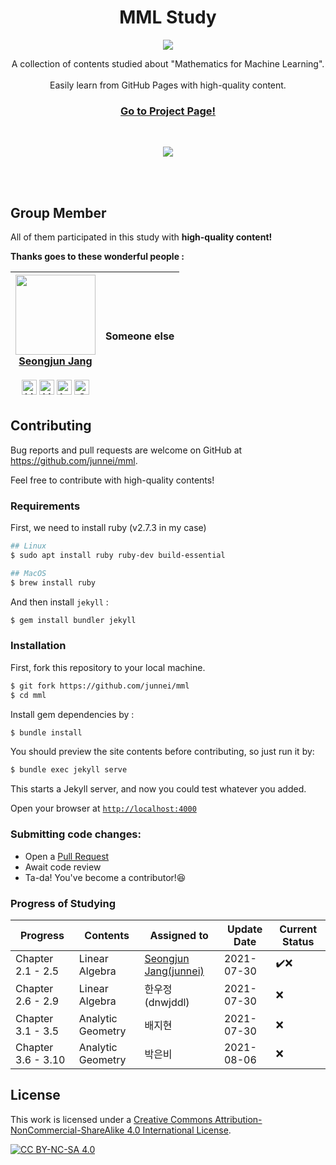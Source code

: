 <p align="center">
    <h1 align="center">MML Study</h1>
    <p align="center">
      <img src="https://github.com/junnei/mml/blob/main/assets/images/logo.png?raw=true">
    </p>
    <p align="center">
        A collection of contents studied about "Mathematics for Machine Learning".<br><br>Easily learn from GitHub Pages with high-quality content.
    </p>
    <h3>
        <p align="center">
            <strong>
                <a href="https://junnei.github.io/mml/en">Go to Project Page!</a>
            </strong>
        </p>
    </h3>
    <br>
    <p align="center">
        <a href="http://creativecommons.org/licenses/by-nc-sa/4.0/" alt="CC BY-NC-SA 4.0">
            <img src="https://img.shields.io/badge/License-CC%20BY--NC--SA%204.0-blue.svg">
        </a>
    </p>
    <br><br>
</p>



## Group Member

All of them participated in this study with <b>high-quality content!</b>

<b>Thanks goes to these wonderful people :</b>

<!-- ALL-CONTRIBUTORS-LIST:START - Do not remove or modify this section -->
<!-- prettier-ignore -->
| [<img src="https://avatars2.githubusercontent.com/u/41983244?v=4" width="128px;"/><br><b>Seongjun Jang</b>](https://github.com/junnei)<br><br><a href="https://junnei.github.io"><img src="https://edent.github.io/SuperTinyIcons/images/svg/github.svg" width="24" title="LinkedIn" /></a> <a href="https://www.linkedin.com/in/xun"><img src="https://edent.github.io/SuperTinyIcons/images/svg/linkedin.svg" width="24" title="LinkedIn" /></a> <a href="https://www.instagram.com/worg._.grow"><img src="https://edent.github.io/SuperTinyIcons/images/svg/instagram.svg" width="24" title="Instagram" /></a> <a href="https://soundcloud.com/ljobavastjqn"><img src="https://edent.github.io/SuperTinyIcons/images/svg/soundcloud.svg" width="24" title="SoundCloud" /></a>| Someone else
| :---: | :---: |
<!-- ALL-CONTRIBUTORS-LIST:END -->

## Contributing

Bug reports and pull requests are welcome on GitHub at https://github.com/junnei/mml.

Feel free to contribute with high-quality contents!


### Requirements

First, we need to install ruby (v2.7.3 in my case)
```bash
## Linux
$ sudo apt install ruby ruby-dev build-essential

## MacOS
$ brew install ruby
```

And then install `jekyll` :

```bash
$ gem install bundler jekyll
```

### Installation

First, fork this repository to your local machine.

```bash
$ git fork https://github.com/junnei/mml
$ cd mml
```


Install gem dependencies by :

```bash
$ bundle install
```

You should preview the site contents before contributing, so just run it by:

```bash
$ bundle exec jekyll serve
```
This starts a Jekyll server, and now you could test whatever you added.

Open your browser at [`http://localhost:4000`](http://localhost:4000)

### Submitting code changes:

- Open a [Pull Request](https://github.com/junnei/mml/pulls)
- Await code review
- Ta-da! You've become a contributor!😆

### Progress of Studying

| Progress  | Contents  | Assigned to   | Update Date | Current Status | 
|-----------|-----------|---------------|-------------|----------------|
| Chapter 2.1 - 2.5 | Linear Algebra    |[Seongjun Jang(junnei)](https://github.com/junnei)| 2021-07-30 | ✔️❌
| Chapter 2.6 - 2.9 | Linear Algebra    |한우정(dnwjddl)                                     | 2021-07-30 | ❌
| Chapter 3.1 - 3.5   | Analytic Geometry |배지현                                              | 2021-07-30 | ❌
| Chapter 3.6 - 3.10   | Analytic Geometry |박은비                                              | 2021-08-06 | ❌


## License

This work is licensed under a
[Creative Commons Attribution-NonCommercial-ShareAlike 4.0 International License][cc-by-nc-sa].

[![CC BY-NC-SA 4.0][cc-by-nc-sa-image]][cc-by-nc-sa]

[cc-by-nc-sa]: http://creativecommons.org/licenses/by-nc-sa/4.0/
[cc-by-nc-sa-image]: https://licensebuttons.net/l/by-nc-sa/4.0/88x31.png
[cc-by-nc-sa-shield]: https://img.shields.io/badge/License-CC%20BY--NC--SA%204.0-lightgrey.svg
